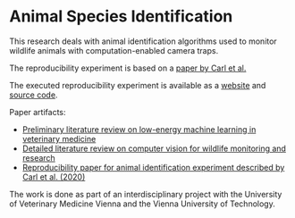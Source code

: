 # Animal Species Identification

This research deals with animal identification algorithms used to monitor wildlife
animals with computation-enabled camera traps.

The reproducibility experiment is based on a 
[paper by Carl et al.](http://doi.org/10.1007/s10344-020-01404-y)

The executed reproducibility experiment is available as a [website](https://tobsel7.github.io/research-vetmedwien-animal-species-identification/reproducibility-experiment-carl/)
and [source code](reproducibility-experiment-animal-identification-carl.ipynb).

Paper artifacts:
 - [Preliminary literature review on low-energy machine learning in veterinary medicine](document/literature-review-leml-veterinary-medicine.pdf)
 - [Detailed literature review on computer vision for wildlife monitoring and research](document/literature-review-computer-vision-wildlife-monitoring.pdf)
 - [Reproducibility paper for animal identification experiment described by Carl et al. (2020)](document/reproducibility-experiment-animal-identification-carl.pdf)

The work is done as part of an interdisciplinary project with the University of Veterinary Medicine Vienna and the Vienna University of Technology.
